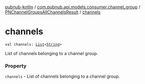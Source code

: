 [pubnub-kotlin](../../index.md) / [com.pubnub.api.models.consumer.channel_group](../index.md) / [PNChannelGroupsAllChannelsResult](index.md) / [channels](./channels.md)

# channels

`val channels: `[`List`](https://kotlinlang.org/api/latest/jvm/stdlib/kotlin.collections/-list/index.html)`<`[`String`](https://kotlinlang.org/api/latest/jvm/stdlib/kotlin/-string/index.html)`>`

List of channels belonging to a channel group.

### Property

`channels` - List of channels belonging to a channel group.